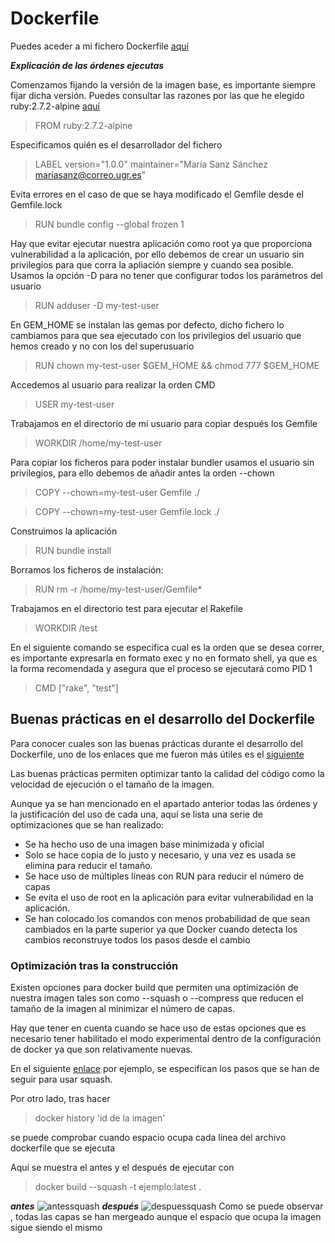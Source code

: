 # Dockerfile

Puedes aceder a mi fichero Dockerfile [aquí](https://github.com/mariasanzs/makeupIV/blob/master/Dockerfile)

***Explicación de las órdenes ejecutas***

Comenzamos fijando la versión de la imagen base, es importante siempre fijar dicha versión. Puedes consultar las razones por las que he elegido ruby:2.7.2-alpine [aquí](https://github.com/mariasanzs/makeupIV/blob/master/docs/justificacionContenedor.md)

> FROM ruby:2.7.2-alpine

Especificamos quién es el desarrollador del fichero

> LABEL version="1.0.0" maintainer="María Sanz Sánchez <mariasanz@correo.ugr.es>"

Evita errores en el caso de que se haya modificado el Gemfile desde el Gemfile.lock

> RUN bundle config --global frozen 1

Hay que evitar ejecutar nuestra aplicación como root ya que proporciona vulnerabilidad a la aplicación, por ello debemos de crear un usuario sin privilegios para que corra la apliación siempre y cuando sea posible. Usamos la opción -D para no tener que configurar todos los parámetros del usuario

> RUN adduser -D my-test-user

En GEM_HOME se instalan las gemas por defecto, dicho fichero lo cambiamos para que sea ejecutado con los privilegios del usuario que hemos creado y no con los del superusuario

> RUN chown my-test-user $GEM_HOME &&  chmod 777 $GEM_HOME

Accedemos al usuario para realizar la orden CMD

> USER my-test-user

Trabajamos en el directorio de mi usuario para copiar después los Gemfile

> WORKDIR /home/my-test-user

Para copiar los ficheros para poder instalar bundler usamos el usuario sin privilegios, para ello debemos de añadir antes la orden --chown

> COPY --chown=my-test-user Gemfile ./

> COPY --chown=my-test-user Gemfile.lock ./

Construimos la aplicación

> RUN bundle install

Borramos los ficheros de instalación:

> RUN rm -r /home/my-test-user/Gemfile*

Trabajamos en el directorio test para ejecutar el Rakefile

> WORKDIR /test

En el siguiente comando se especifica cual es la orden que se desea correr, es importante expresarla en formato exec y no en formato shell, ya que es la forma recomendada y asegura que el proceso se ejecutará como PID 1

> CMD ["rake", "test"]


## Buenas prácticas en el desarrollo del Dockerfile

Para conocer cuales son las buenas prácticas durante el desarrollo del Dockerfile, uno de los enlaces que me fueron más útiles es el [siguiente](https://lipanski.com/posts/dockerfile-ruby-best-practices)

Las buenas prácticas permiten optimizar tanto la calidad del código como la velocidad de ejecución o el tamaño de la imagen.

Aunque ya se han mencionado en el apartado anterior todas las órdenes y la justificación del uso de cada una, aquí se lista una serie de optimizaciones que se han realizado:

* Se ha hecho uso de una imagen base minimizada y oficial
* Solo se hace copia de lo justo y necesario, y una vez es usada se elimina para reducir el tamaño.
* Se hace uso de múltiples líneas con RUN para reducir el número de capas
* Se evita el uso de root en la aplicación para evitar vulnerabilidad en la aplicación.
* Se han colocado los comandos con menos probabilidad de que sean cambiados en la parte superior ya que Docker cuando detecta los cambios reconstruye todos los pasos desde el cambio

### Optimización tras la construcción

Existen opciones para docker build que permiten una optimización de nuestra imagen tales son como --squash o --compress que reducen el tamaño de la imagen al minimizar el número de capas.

Hay que tener en cuenta cuando se hace uso de estas opciones que es necesario tener habilitado el modo experimental dentro de la configuración de docker ya que son relativamente nuevas.

En el siguiente [enlace](https://docs.docker.com/engine/reference/commandline/build/) por ejemplo, se especifican los pasos que se han de seguir para usar squash.

Por otro lado, tras hacer 

> docker history 'id de la imagen' 

se puede comprobar cuando espacio ocupa cada línea del archivo dockerfile que se ejecuta

Aquí se muestra el antes y el después de ejecutar con 

> docker build --squash -t ejemplo:latest .

***antes***
![antessquash](https://github.com/mariasanzs/makeupIV/blob/master/docs/img/dockerhistory.png)
***después***
![despuessquash](https://github.com/mariasanzs/makeupIV/blob/master/docs/img/dockerhistorydespues.png)
Como se puede observar , todas las capas se han mergeado aunque el espacio que ocupa la imagen sigue siendo el mismo
